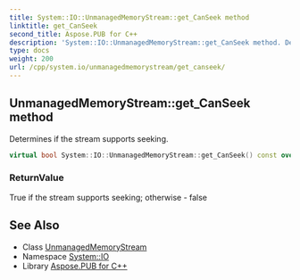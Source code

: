 ```yaml
---
title: System::IO::UnmanagedMemoryStream::get_CanSeek method
linktitle: get_CanSeek
second_title: Aspose.PUB for C++
description: 'System::IO::UnmanagedMemoryStream::get_CanSeek method. Determines if the stream supports seeking in C++.'
type: docs
weight: 200
url: /cpp/system.io/unmanagedmemorystream/get_canseek/
---
```

## UnmanagedMemoryStream::get_CanSeek method


Determines if the stream supports seeking.

```cpp
virtual bool System::IO::UnmanagedMemoryStream::get_CanSeek() const override
```


### ReturnValue

True if the stream supports seeking; otherwise - false

## See Also

* Class [UnmanagedMemoryStream](../)
* Namespace [System::IO](../../)
* Library [Aspose.PUB for C++](../../../)
